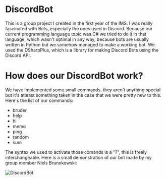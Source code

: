 # DiscordBot

This is a group project I created in the first year of the IMS. I was really fascinated with Bots, especially the ones used in Discord. Because our current programming language topic was C# we tried to do it in that language, which wasn't optimal in any way, because bots are usually written in Python but we somehow managed to make a working bot. We used the DSharpPlus, which is a library for making Discord Bots using the Discord API.

# How does our DiscordBot work?

We have implemented some small commands, they aren't anything special but it's atleast something taken in the case that we were pretty new to this.
Here's the list of our commands:
* bruder
* help
* hi
* memo
* ping
* random
* sum

The syntax we used to activate those comands is a "?", this is freely interchangeable.
Here is a small demonstration of our bot made by my group member Niels Brunokowski:

![DiscordBot](https://user-images.githubusercontent.com/69577267/187053297-53d43d42-8adc-4dcb-963f-b4f17a158671.gif)
